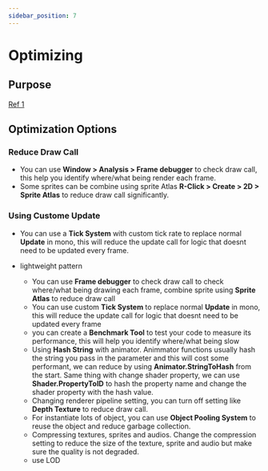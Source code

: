 ```yaml
---
sidebar_position: 7
---
```


# Optimizing

## Purpose

[Ref 1](https://www.youtube.com/watch?v=kJ5I9md9NG4)

## Optimization Options

### Reduce Draw Call

- You can use **Window > Analysis > Frame debugger** to check draw call, this help you identify where/what being render each frame.
- Some sprites can be combine using sprite Atlas **R-Click > Create > 2D > Sprite Atlas** to reduce draw call significantly.

### Using Custome Update

- You can use a **Tick System** with custom tick rate to replace normal **Update** in mono, this will reduce the update call for logic that doesnt need to be updated every frame.

- lightweight pattern

  - You can use **Frame debugger** to check draw call to check where/what being drawing each frame, combine sprite using **Sprite Atlas** to reduce draw call
  - You can use custom **Tick System** to replace normal **Update** in mono, this will reduce the update call for logic that doesnt need to be updated every frame
  - you can create a **Benchmark Tool** to test your code to measure its performance, this will help you identify where/what being slow
  - Using **Hash String** with animator. Animmator functions usually hash the string you pass in the parameter and this will cost some performant, we can reduce by using **Animator.StringToHash** from the start. Same thing with change shader property, we can use **Shader.PropertyToID** to hash the property name and change the shader property with the hash value.
  - Changing renderer pipeline setting, you can turn off setting like **Depth Texture** to reduce draw call.
  - For instantiate lots of object, you can use **Object Pooling System** to reuse the object and reduce garbage collection.
  - Compressing textures, sprites and audios. Change the compression setting to reduce the size of the texture, sprite and audio but make sure the quality is not degraded.
  - use LOD
